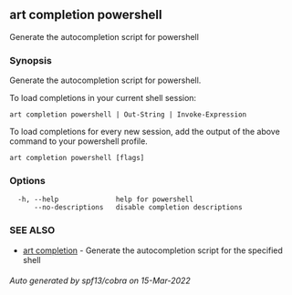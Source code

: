 ## art completion powershell

Generate the autocompletion script for powershell

### Synopsis

Generate the autocompletion script for powershell.

To load completions in your current shell session:

	art completion powershell | Out-String | Invoke-Expression

To load completions for every new session, add the output of the above command
to your powershell profile.


```
art completion powershell [flags]
```

### Options

```
  -h, --help              help for powershell
      --no-descriptions   disable completion descriptions
```

### SEE ALSO

* [art completion](art_completion.md)	 - Generate the autocompletion script for the specified shell

###### Auto generated by spf13/cobra on 15-Mar-2022

